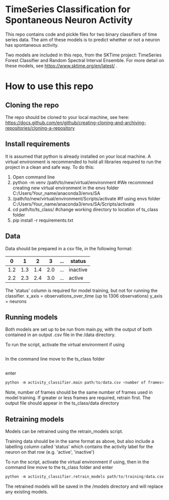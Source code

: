 # TimeSeries Classification for Spontaneous Neuron Activity

This repo contains code and pickle files for two binary classifiers of time series data. The aim of these models is to predict whether or not a neuron has spontaneous activity.

Two models are included in this repo, from the SKTime project: TimeSeries Forest Classifier and Random Spectral Interval Ensemble. For more detail on these models, see  https://www.sktime.org/en/latest/ .

# How to use this repo

## Cloning the repo
The repo should be cloned to your local machine, see here: https://docs.github.com/en/github/creating-cloning-and-archiving-repositories/cloning-a-repository


## Install requirements
It is assumed that python is already installed on your local machine. A virtual environment is recommended to hold all libraries required to run the project in a clean and safe way. To do this:
1. Open command line
2. python -m venv /path/to/new/virtual/environment    #We recommned creating new virtual environment in the envs folder C:/Users/Your_name/anaconda3/envs/SA
4. /path/to/new/virtual/environment/Scripts/activate   #If using envs folder C:/Users/Your_name/anaconda3/envs/SA/Scripts/activate
5. cd path/to/ts_class/   #change working directory to location of ts_class folder
7. pip install -r requirements.txt


## Data
Data should be prepared in a csv file, in the following format:

0 | 1 | 2 | 3 | ... | status
--|---|---|---|-----|-------
1.2|1.3|1.4|2.0| ... | inactive
2.2|2.3|2.4|3.0| ... | active

The 'status' column is required for model training, but not for running the classifier.
x_axis = observations_over_time (up to 1306 observations)
y_axis = neurons

## Running models
Both models are set up to be run from main.py, with the output of both contained in an output .csv file in the /data directory.

To run the script, activate the virtual environment if using
```conda activate 'name of virtual environment'
```
In the command line move to the ts_class folder 
```cd path/to/ts_class/
```
enter
 ```python
 python -m activity_classifier.main path/to/data.csv <number of frames>
 ```
 Note, number of frames should be the same number of frames used in model training. If greater or less frames are required, retrain first.
 The output file should appear in the ts_class/data directory
 
 
 ## Retraining models
 Models can be retrained using the retrain_models script.
 
 Training data should be in the same format as above, but also include a labelling column called 'status' which contains the activity label for the neuron on that row (e.g. 'active', 'inactive')
 
 To run the script, activate the virtual environment if using, then in the command line move to the ts_class folder and enter
 ```python
 python -m activity_classifier.retrain_models path/to/training/data.csv <number of frames>
 ```
 
 The retrained models will be saved in the /models directory and will replace any existing models.
 
 
 



